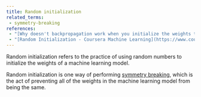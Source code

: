 ```yaml
---
title: Random initialization
related_terms:
 - symmetry-breaking
references:
 - "[Why doesn't backpropagation work when you initialize the weights the same value? -- Cross Validated](https://stats.stackexchange.com/questions/45087/why-doesnt-backpropagation-work-when-you-initialize-the-weights-the-same-value)"
 - "[Random Initialization - Coursera Machine Learning](https://www.coursera.org/learn/machine-learning/lecture/ND5G5/random-initialization)"
---
```

Random initialization refers to the practice of using random numbers
to initialize the weights of a machine learning model.

Random initialization is one way of performing [symmetry breaking](/terms/symmetry-breaking), which is the act of preventing all of
the weights in the machine learning model from being the same.